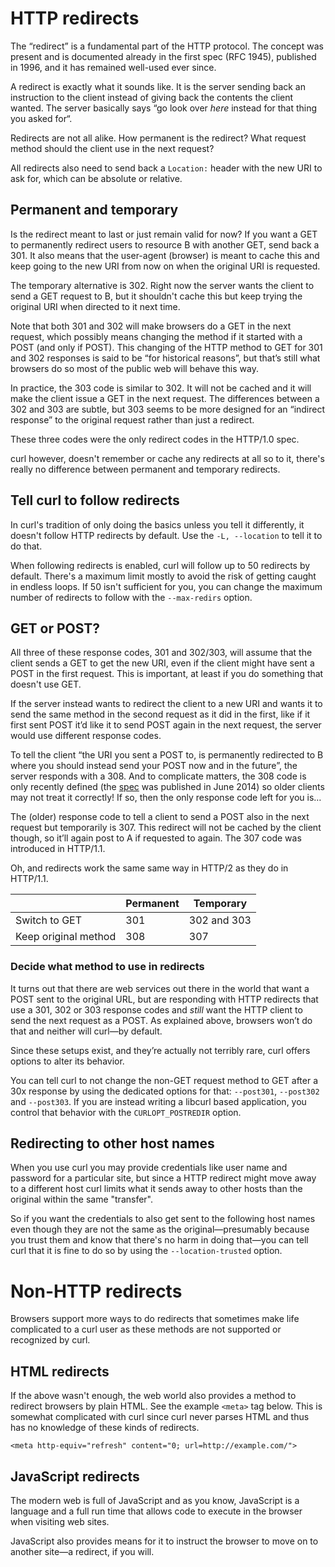 # HTTP redirects

The “redirect” is a fundamental part of the HTTP protocol. The concept was
present and is documented already in the first spec (RFC 1945), published in
1996, and it has remained well-used ever since.

A redirect is exactly what it sounds like. It is the server sending back an
instruction to the client instead of giving back the contents the client
wanted. The server basically says “go look over *here* instead for that thing
you asked for“.

Redirects are not all alike. How permanent is the redirect? What request
method should the client use in the next request?

All redirects also need to send back a `Location:` header with the new URI to
ask for, which can be absolute or relative.

## Permanent and temporary

Is the redirect meant to last or just remain valid for now? If you want a GET to
permanently redirect users to resource B with another GET, send
back a 301. It also means that the user-agent (browser) is meant to cache this
and keep going to the new URI from now on when the original URI is requested.

The temporary alternative is 302. Right now the server wants the client to
send a GET request to B, but it shouldn't cache this but keep trying the
original URI when directed to it next time.

Note that both 301 and 302 will make browsers do a GET in the next request,
which possibly means changing the method if it started with a POST (and only if
POST). This changing of the HTTP method to GET for 301 and 302 responses is
said to be “for historical reasons”, but that’s still what browsers do so most
of the public web will behave this way.

In practice, the 303 code is similar to 302. It will not be cached and it will
make the client issue a GET in the next request. The differences between a 302
and 303 are subtle, but 303 seems to be more designed for an “indirect
response” to the original request rather than just a redirect.

These three codes were the only redirect codes in the HTTP/1.0 spec.

curl however, doesn't remember or cache any redirects at all so to it, there's
really no difference between permanent and temporary redirects.

## Tell curl to follow redirects

In curl's tradition of only doing the basics unless you tell it differently,
it doesn't follow HTTP redirects by default. Use the `-L, --location` to tell
it to do that.

When following redirects is enabled, curl will follow up to 50 redirects by
default. There's a maximum limit mostly to avoid the risk of getting
caught in endless loops. If 50 isn't sufficient for you, you can change the
maximum number of redirects to follow with the `--max-redirs` option.

## GET or POST?

All three of these response codes, 301 and 302/303, will assume that the
client sends a GET to get the new URI, even if the client might have sent a POST
in the first request. This is important, at least if you do something
that doesn't use GET.

If the server instead wants to redirect the client to a new URI and wants it
to send the same method in the second request as it did in the first, like if
it first sent POST it’d like it to send POST again in the next request, the
server would use different response codes.

To tell the client “the URI you sent a POST to, is permanently redirected to B
where you should instead send your POST now and in the future”, the server
responds with a 308. And to complicate matters, the 308 code is only recently
defined (the [spec](https://tools.ietf.org/html/rfc7238#section-3) was
published in June 2014) so older clients may not treat it correctly! If so,
then the only response code left for you is…

The (older) response code to tell a client to send a POST also in the next
request but temporarily is 307. This redirect will not be cached by the client
though, so it’ll again post to A if requested to again. The 307 code was
introduced in HTTP/1.1.

Oh, and redirects work the same same way in HTTP/2 as they do in HTTP/1.1.

|                     |Permanent | Temporary   |
|---------------------|----------|-------------|
|Switch to GET        | 301      | 302 and 303 |
|Keep original method | 308      | 307         |

### Decide what method to use in redirects

It turns out that there are web services out there in the world that want a
POST sent to the original URL, but are responding with HTTP redirects that use
a 301, 302 or 303 response codes and *still* want the HTTP client to send the
next request as a POST. As explained above, browsers won’t do that and neither
will curl—by default.

Since these setups exist, and they’re actually not terribly rare, curl offers
options to alter its behavior.

You can tell curl to not change the non-GET request method to GET after a 30x
response by using the dedicated options for that: `--post301`, `--post302` and
`--post303`. If you are instead writing a libcurl based application, you
control that behavior with the `CURLOPT_POSTREDIR` option.

## Redirecting to other host names

When you use curl you may provide credentials like user name and password for
a particular site, but since a HTTP redirect might move away to a different
host curl limits what it sends away to other hosts than the original within
the same "transfer".

So if you want the credentials to also get sent to the following host names
even though they are not the same as the original—presumably because you
trust them and know that there's no harm in doing that—you can tell curl that
it is fine to do so by using the `--location-trusted` option.

# Non-HTTP redirects

Browsers support more ways to do redirects that sometimes make life
complicated to a curl user as these methods are not supported or recognized by
curl.

## HTML redirects

If the above wasn't enough, the web world also provides a method to redirect
browsers by plain HTML. See the example `<meta>` tag below. This is somewhat
complicated with curl since curl never parses HTML and thus has no knowledge
of these kinds of redirects.

    <meta http-equiv="refresh" content="0; url=http://example.com/">

## JavaScript redirects

The modern web is full of JavaScript and as you know, JavaScript is a
language and a full run time that allows code to execute in the browser when
visiting web sites.

JavaScript also provides means for it to instruct the browser to move on to
another site—a redirect, if you will.

